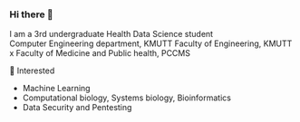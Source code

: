 ### Hi there 👋

I am a 3rd undergraduate Health Data Science student<br>
Computer Engineering department, KMUTT
Faculty of Engineering, KMUTT x Faculty of Medicine and Public health, PCCMS

👀 Interested
- Machine Learning
- Computational biology, Systems biology, Bioinformatics
- Data Security and Pentesting
